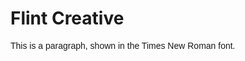 <!DOCTYPE html>
<html>
<head>
<style>
.class { 
	font-family: Candara, Helvetica, sans-serif; 
}

</style>
</head>
<body>

<h1>Flint Creative</h1>
<p class="class">This is a paragraph, shown in the Times New Roman font.</p>

</body>
</html>
